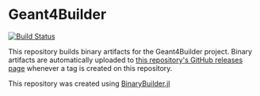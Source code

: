# Geant4Builder

[![Build Status](https://travis-ci.org/jstrube/Geant4Builder.svg?branch=master)](https://travis-ci.org/jstrube/Geant4Builder)

This repository builds binary artifacts for the Geant4Builder project. Binary artifacts are automatically uploaded to
[this repository's GitHub releases page](https://github.com/jstrube/Geant4Builder/releases) whenever a tag is created
on this repository.

This repository was created using [BinaryBuilder.jl](https://github.com/JuliaPackaging/BinaryBuilder.jl)
